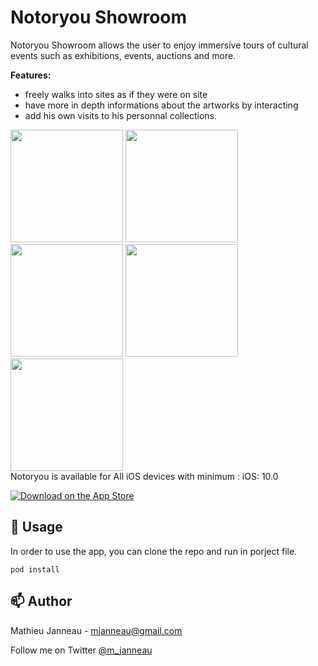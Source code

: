 
# Notoryou Showroom
Notoryou Showroom allows the user to enjoy immersive tours of cultural events such as exhibitions, events, auctions and more.

**Features:**

* freely walks into sites as if they were on site
* have more in depth informations about the artworks by interacting
* add his own visits to his personnal collections.
<div>
<img src="https://user-images.githubusercontent.com/23486492/40708009-91bff1c2-63f2-11e8-90b5-d7be185e3531.jpg" width="180">
<img src="https://user-images.githubusercontent.com/23486492/40708014-96cd2dc4-63f2-11e8-8ad6-4c41073553c9.jpg" width="180">
<img src="https://user-images.githubusercontent.com/23486492/40708019-991a6c18-63f2-11e8-97c8-c0c8b473a1d6.jpg" width="180">
<img src="https://user-images.githubusercontent.com/23486492/40708023-9bfe7be0-63f2-11e8-8370-682398146303.jpg" width="180">
<img src="https://user-images.githubusercontent.com/23486492/40708028-9e3326c2-63f2-11e8-8633-4cd1ebd63b49.jpg" width="180">
  </div>
Notoryou is available for All iOS devices with minimum : iOS: 10.0

[![Download on the App Store](http://linkmaker.itunes.apple.com/assets/shared/badges/en-gb/appstore-lrg.svg)](https://itunes.apple.com/fr/app/notoryou-showroom/id1383639461?mt=8)

## 🔧 Usage

In order to use the app, you can clone the repo and run in porject file.

`pod install`

## 📫 Author

Mathieu Janneau - <mjanneau@gmail.com>

Follow me on Twitter [@m_janneau](https://twitter.com/m_janneau)

